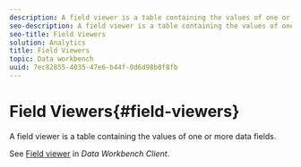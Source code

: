 ```yaml
---
description: A field viewer is a table containing the values of one or more data fields.
seo-description: A field viewer is a table containing the values of one or more data fields.
seo-title: Field Viewers
solution: Analytics
title: Field Viewers
topic: Data workbench
uuid: 7ec82855-4035-47e6-b44f-0d6d98b0f8fb
---
```


# Field Viewers{#field-viewers}

A field viewer is a table containing the values of one or more data fields.

See [Field viewer](../../../../home/c-get-started/c-admin-intrf/c-dataset-mgrs/c-fld-vwrs/c-fld-vwrs.md#concept-194cb94501564145ae059e53c0e4bec3) in *Data Workbench Client*. 
